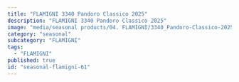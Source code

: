 ```yaml
---
title: "FLAMIGNI 3340 Pandoro Classico 2025"
description: "FLAMIGNI 3340 Pandoro Classico 2025"
image: "media/seasonal products/04. FLAMIGNI/3340_Pandoro-Classico-2025.jpg"
category: "seasonal"
subcategory: "FLAMIGNI"
tags:
  - "FLAMIGNI"
published: true
id: "seasonal-flamigni-61"
---
```


